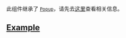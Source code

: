 此组件继承了 [`Popup`][popup]，请先去[这里][popup]查看相关信息。

## [Example](http://localhost/demo/modal)

[popup]: ../popup